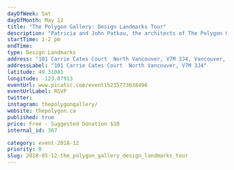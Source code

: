 ```yaml
---
dayOfWeek: Sat
dayOfMonth: May 12
title: "The Polygon Gallery: Design Landmarks Tour"
description: "Patricia and John Patkau, the architects of The Polygon Gallery, will be guiding a limited number of guests through the recently completed cultural icon on the waterfront of Lower Lonsdale in North Vancouver. <br> <br> Guests will learn about how their design vision responded to the needs of their client, the emerging community and the majestic context of the North Shore while highlighting how specific design decisions can have a positive impact on the well-being of the people that engage with the building and surrounding plaza."
startTime: 1-2 pm
endTime: 
type: Design Landmarks
address: "101 Carrie Cates Court  North Vancouver, V7M 3J4, Vancouver, BC, Canada"
addressLabel: "101 Carrie Cates Court  North Vancouver, V7M 3J4"
latitude: 49.31081
longitude: -123.07913
eventUrl: www.picatic.com/event15235773638496
eventUrlLabel: RSVP
twitter: 
instagram: thepolygongallery/
website: thepolygon.ca
published: true
price: Free - Suggested Donation $10
internal_id: 367

category: event-2018-12
priority: 0
slug: 2018-05-12-the_polygon_gallery_design_landmarks_tour
---
```

